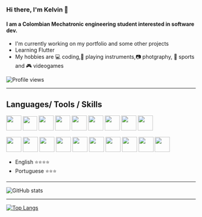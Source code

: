 ### Hi there, I'm Kelvin 👋
#### I am a Colombian Mechatronic engineering student interested in software dev.


- I'm currently working on my portfolio and some other projects
- Learning Flutter
- My hobbies are :computer: coding,:musical_note: playing instruments,:camera: photgraphy, :martial_arts_uniform: sports and :video_game: videogames 


![Profile views](https://gpvc.arturio.dev/KelvinJ1)  
***

## Languages/ Tools / Skills
<img src='https://cdn.jsdelivr.net/gh/devicons/devicon/icons/python/python-original.svg' width='40px' > <img src='https://cdn.jsdelivr.net/gh/devicons/devicon/icons/javascript/javascript-original.svg'  width='38px'>
<img src='https://cdn.jsdelivr.net/gh/devicons/devicon/icons/java/java-original.svg'  width='40px'>
<img src='https://cdn.jsdelivr.net/gh/devicons/devicon/icons/typescript/typescript-original.svg' width='40px'>
<img src='https://cdn.jsdelivr.net/gh/devicons/devicon/icons/flask/flask-original.svg' width='40px'>
<img src='https://cdn.jsdelivr.net/gh/devicons/devicon/icons/nodejs/nodejs-original.svg' width='40px'>
<img src='https://cdn.jsdelivr.net/gh/devicons/devicon/icons/angularjs/angularjs-original.svg' width='40px'>
<img src='https://cdn.jsdelivr.net/gh/devicons/devicon/icons/vuejs/vuejs-original.svg' width='40px'>
<img src='https://cdn.jsdelivr.net/gh/devicons/devicon/icons/arduino/arduino-original.svg' width='40px'> 

<img src='https://cdn.jsdelivr.net/gh/devicons/devicon/icons/html5/html5-original.svg' width='40px'> <img src='https://cdn.jsdelivr.net/gh/devicons/devicon/icons/css3/css3-original.svg' width='40px'>
<img src='https://cdn.jsdelivr.net/gh/devicons/devicon/icons/less/less-plain-wordmark.svg' width='40px'>
<img src='https://cdn.jsdelivr.net/gh/devicons/devicon/icons/tailwindcss/tailwindcss-plain.svg' width='40px'>
<img src='https://cdn.jsdelivr.net/gh/devicons/devicon/icons/bootstrap/bootstrap-original.svg' width='40px'>
<img src='https://cdn.jsdelivr.net/gh/devicons/devicon/icons/mongodb/mongodb-original.svg' width='40px'>
<img src='https://cdn.jsdelivr.net/gh/devicons/devicon/icons/postgresql/postgresql-original.svg' width='40px'>
<img src='https://cdn.jsdelivr.net/gh/devicons/devicon/icons/mysql/mysql-original.svg' width='40px'>
<img src='https://cdn.jsdelivr.net/gh/devicons/devicon/icons/figma/figma-original.svg' width='40px'>
<img src='https://cdn.jsdelivr.net/gh/devicons/devicon/icons/slack/slack-original.svg' width='40px'>

- English :star::star::star::star:
- Portuguese :star::star::star:

***


![GitHub stats](https://github-readme-stats.vercel.app/api?username=KelvinJ1&show_icons=true)  

***
 [![Top Langs](https://github-readme-stats.vercel.app/api/top-langs/?username=KelvinJ1)](https://github.com/anuraghazra/github-readme-stats)
